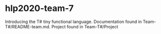 # hlp2020-team-7

Introducing the T# tiny functional language. 
Documentation found in Team-T#/README-team.md. 
Project found in Team-T#/Project

